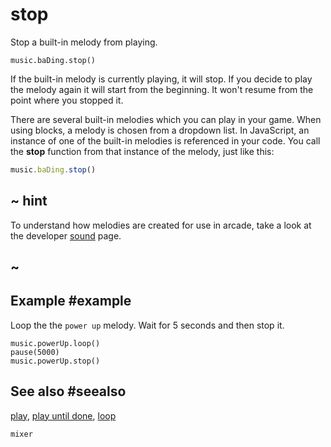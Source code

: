 # stop

Stop a built-in melody from playing.

```sig
music.baDing.stop()
```

If the built-in melody is currently playing, it will stop. If you decide to play the melody again  it will start from the beginning. It won't resume from the point where you stopped it.

There are several built-in melodies which you can play in your game. When using blocks, a melody is chosen from a dropdown list. In JavaScript, an instance of one of the built-in melodies is referenced in your code. You call the **stop** function from that instance of the melody, just like this:

```typescript
music.baDing.stop()
```

## ~ hint

To understand how melodies are created for use in arcade, take a look at the developer [sound](/developer/sound) page.

## ~

## Example #example

Loop the the ``power up`` melody. Wait for 5 seconds and then stop it.

```blocks
music.powerUp.loop()
pause(5000)
music.powerUp.stop()
```

## See also #seealso

[play](/reference/music/melody/play),
[play until done](/reference/music/melody/play-until-done),
[loop](/reference/music/melody/loop)

```package
mixer
```